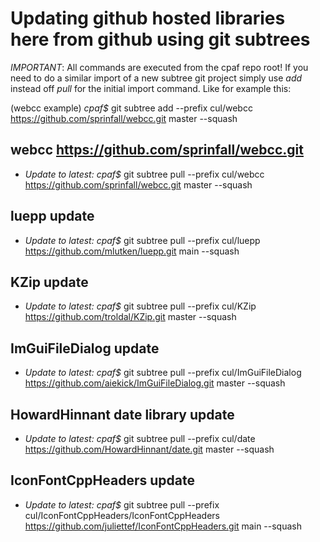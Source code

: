 # Updating github hosted libraries here from github using git subtrees

*IMPORTANT*: All commands are executed from the cpaf repo root!
If you need to do a similar import of a new subtree git project simply use 
*add* instead off *pull* for the initial import command. Like for example this:

(webcc example)
*cpaf$* git subtree add --prefix cul/webcc https://github.com/sprinfall/webcc.git master --squash

## webcc https://github.com/sprinfall/webcc.git
- *Update to latest:* *cpaf$* git subtree pull --prefix cul/webcc https://github.com/sprinfall/webcc.git master --squash

## luepp update
- *Update to latest:* *cpaf$* git subtree pull --prefix cul/luepp https://github.com/mlutken/luepp.git main --squash

## KZip update
- *Update to latest:* *cpaf$* git subtree pull --prefix cul/KZip https://github.com/troldal/KZip.git master --squash

## ImGuiFileDialog update
- *Update to latest:* *cpaf$* git subtree pull --prefix cul/ImGuiFileDialog https://github.com/aiekick/ImGuiFileDialog.git master --squash

## HowardHinnant date library update
- *Update to latest:* *cpaf$* git subtree pull --prefix cul/date https://github.com/HowardHinnant/date.git master --squash

## IconFontCppHeaders update
- *Update to latest:* *cpaf$* git subtree pull --prefix cul/IconFontCppHeaders/IconFontCppHeaders https://github.com/juliettef/IconFontCppHeaders.git main --squash

